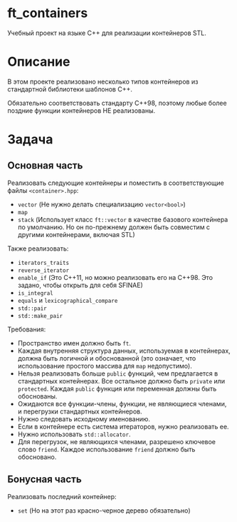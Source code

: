 # ft_containers

Учебный проект на языке C++ для реализации контейнеров STL.

# Описание

В этом проекте реализовано несколько типов контейнеров из стандартной библиотеки шаблонов C++.

Обязательно соответствовать стандарту C++98, поэтому любые более поздние функции контейнеров НЕ реализованы.

# Задача

## Основная часть

Реализовать следующие контейнеры и поместить в соответствующие файлы `<container>.hpp`:
- `vector` (Не нужно делать специализацию `vector<bool>`)
- `map`
- `stack` (Использует класс `ft::vector` в качестве базового контейнера по умолчанию. Но он по-прежнему должен быть совместим с другими контейнерами, включая STL)

Также реализовать:
- `iterators_traits`
- `reverse_iterator`
- `enable_if` (Это C++11, но можно реализовать его на C++98. Это задано, чтобы открыть для себя SFINAE)
- `is_integral`
- `equals` и `lexicographical_compare`
- `std::pair`
- `std::make_pair`

Требования:
- Пространство имен должно быть `ft`.
- Каждая внутренняя структура данных, используемая в контейнерах, должна быть логичной и обоснованной (это означает, что использование простого массива для `map` недопустимо).
- Нельзя реализовать больше `public` функций, чем предлагается в стандартных контейнерах. Все остальное должно быть `private` или `protected`. Каждая `public` функция или переменная должны быть обоснованы.
- Ожидаются все функции-члены, функции, не являющиеся членами, и перегрузки стандартных контейнеров.
- Нужно следовать исходному именованию.
- Если в контейнере есть система итераторов, нужно реализовать ее.
- Нужно использовать `std::allocator`.
- Для перегрузок, не являющихся членами, разрешено ключевое слово `friend`. Каждое использование `friend` должно быть обосновано.

## Бонусная часть

Реализовать последний контейнер:
- `set` (Но на этот раз красно-черное дерево обязательно)